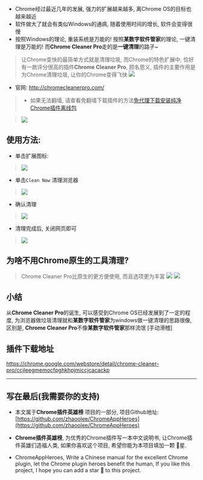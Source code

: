 - Chrome经过最近几年的发展, 强力的扩展越来越多, 离Chrome OS的目标也越来越近
- 软件做大了就会有类似Windows的通病, 随着使用时间的增长, 软件会变得很慢
- 按照Windows的理论, 重装系统是万能的! 按照**某数字软件管家**的理论, 一键清理是万能的! 而**Chrome Cleaner Pro**走的是**一键清理**的路子~

> 让Chrome变快的最简单方式就是清理垃圾, 而Chrome的特色扩展中, 恰好有一款评分很高的插件**Chrome Cleaner Pro**, 顾名思义, 插件的主要作用是为Chrome清理垃圾, 让你的Chrome变得飞快
> ![](https://upload-images.jianshu.io/upload_images/3203841-8f2a15018c6d378a.png?imageMogr2/auto-orient/strip%7CimageView2/2/w/1240)
- 官网: http://chromecleanerpro.com/

> - 如果无法翻墙, 请查看免翻墙下载插件的方法[免代理下载安装纯净Chrome插件离线包](https://www.jianshu.com/p/02115e262c4f)

> ![](https://upload-images.jianshu.io/upload_images/3203841-4e5b88203736fe2c.png?imageMogr2/auto-orient/strip%7CimageView2/2/w/1240)

## 使用方法:
- 单击扩展图标:
> ![](https://upload-images.jianshu.io/upload_images/3203841-e0bd58567def73ee.png?imageMogr2/auto-orient/strip%7CimageView2/2/w/1240)
- 单击`Clean Now` 清理浏览器
> ![](https://upload-images.jianshu.io/upload_images/3203841-da5eebc224354643.png?imageMogr2/auto-orient/strip%7CimageView2/2/w/1240)
- 确认清理
> ![](https://upload-images.jianshu.io/upload_images/3203841-18fb3a772d3ad42c.png?imageMogr2/auto-orient/strip%7CimageView2/2/w/1240)
- 清理完成后, 关闭网页即可
> ![](https://upload-images.jianshu.io/upload_images/3203841-5a69299dd2a6910a.png?imageMogr2/auto-orient/strip%7CimageView2/2/w/1240)
## 为啥不用Chrome原生的工具清理?
>  Chrome Cleaner Pro比原生的更方便使用, 而且选项更为丰富
> ![](https://upload-images.jianshu.io/upload_images/3203841-0674df217d799e11.png?imageMogr2/auto-orient/strip%7CimageView2/2/w/1240)
> ![](https://upload-images.jianshu.io/upload_images/3203841-59e4a96b66c0bd7b.png?imageMogr2/auto-orient/strip%7CimageView2/2/w/1240)

## 小结
从**Chrome Cleaner Pro**的诞生, 可以感受到Chrome OS已经发展到了一定的程度, 为浏览器做垃圾清理就和**某数字软件管家**为windows做一键清理的思路很像, 区别是, **Chrome Cleaner Pro**不像**某数字软件管家**那样流氓 [手动滑稽]


## 插件下载地址

https://chrome.google.com/webstore/detail/chrome-cleaner-pro/ccjleegmemocfpghkhpjmiccjcacackp


---

## 写在最后(我需要你的支持)
- 本文属于**Chrome插件英雄榜** 项目的一部分, 项目Github地址: [https://github.com/zhaoolee/ChromeAppHeroes](https://github.com/zhaoolee/ChromeAppHeroes)

- **Chrome插件英雄榜**, 为优秀的Chrome插件写一本中文说明书, 让Chrome插件英雄们造福人类, 如果你喜欢这个项目, 希望你能为本项目填加一颗 🌟星.

- ChromeAppHeroes, Write a Chinese manual for the excellent Chrome plugin, let the Chrome plugin heroes benefit the human, If you like this project, I hope you can add a star 🌟 to this project.





